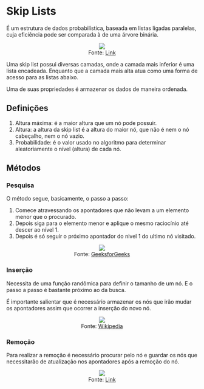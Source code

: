 # Skip Lists

É um estrutura de dados probabilística, baseada em listas ligadas paralelas, cuja eficiência pode ser comparada à de uma árvore binária.

<p align="center">
    <img src="https://i.stack.imgur.com/cz9pS.png"/></br>
    Fonte: <a href="https://www.epaperpress.com/sortsearch/download/skiplist.pdf">Link</a>
</p>

Uma skip list possui diversas camadas, onde a camada mais inferior é uma lista encadeada. Enquanto que a camada mais alta atua como uma forma de acesso para as listas abaixo.

Uma de suas propriedades é armazenar os dados de maneira ordenada.

## Definições

1. Altura máxima: é a maior altura que um nó pode possuir.
2. Altura: a altura da skip list é a altura do maior nó, que não é nem o nó cabeçalho, nem o nó vazio.
3. Probabilidade: é o valor usado no algoritmo para determinar aleatoriamente o nível (altura) de cada nó.

## Métodos

### Pesquisa

O método segue, basicamente, o passo a passo:
1. Comece atravessando os apontadores que não levam a um elemento menor que o procurado.
2. Depois siga para o elemento menor e aplique o mesmo raciocínio até descer ao nível 1.
3. Depois é só seguir o próximo apontador do nivel 1 do ultimo nó visitado.

<p align="center">
    <img src="https://cdncontribute.geeksforgeeks.org/wp-content/uploads/Skip-List-1.jpg"/></br>
    Fonte: <a href="https://www.geeksforgeeks.org/skip-list-set-3-searching-deletion/">GeeksforGeeks</a>
</p>

### Inserção

Necessita de uma função randômica para definir o tamanho de um nó. E o passo a passo é bastante próximo ao da busca.

É importante salientar que é necessário armazenar os nós que irão mudar os apontadores assim que ocorrer a inserção do novo nó.

<p align="center">
    <img src="https://upload.wikimedia.org/wikipedia/commons/2/2c/Skip_list_add_element-en.gif"/></br>
    Fonte: <a href="https://en.wikipedia.org/wiki/Skip_list">Wikipedia</a>
</p>

### Remoção

Para realizar a remoção é necessário procurar pelo nó e guardar os nós que necessitarão de atualização nos apontadores após a remoção do nó.

<p align="center">
    <img src="https://d2vlcm61l7u1fs.cloudfront.net/media%2F19a%2F19a9ff4e-3988-4935-8ea1-655cb5d165b3%2FphpHmPfvA.png"/></br>
    Fonte: <a href="https://www.chegg.com/homework-help/questions-and-answers/draw-example-skip-list-results-performing-following-series-operations-skip-list-shown-figu-q19861350">Link</a>
</p>